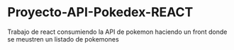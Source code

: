 # Proyecto-API-Pokedex-REACT
Trabajo de react consumiendo la API de pokemon haciendo un front donde se meustren un listado de pokemones
